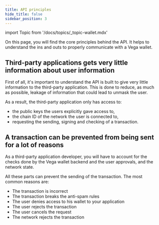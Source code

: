 ```yaml
---
title: API principles
hide_title: false
sidebar_position: 3
---
```


import Topic from '/docs/topics/_topic-wallet.mdx'

<Topic />

On this page, you will find the core principles behind the API. It helps to understand the ins and outs to properly communicate with a Vega wallet.

## Third-party applications gets very little information about user information

First of all, it's important to understand the API is built to give very little information to the third-party application. This is done to reduce, as much as possible, leakage of information that could lead to unmask the user.

As a result, the third-party application only has access to:

- the public keys the users explicitly gave access to,
- the chain ID of the network the user is connected to,
- requesting the sending, signing and checking of a transaction.

## A transaction can be prevented from being sent for a lot of reasons

As a third-party application developer, you will have to account for the checks done by the Vega wallet backend and the user approvals, and the network state.

All these parts can prevent the sending of the transaction. The most common reasons are:

- The transaction is incorrect
- The transaction breaks the anti-spam rules
- The user denies access to his wallet to your application
- The user rejects the transaction
- The user cancels the request
- The network rejects the transaction
